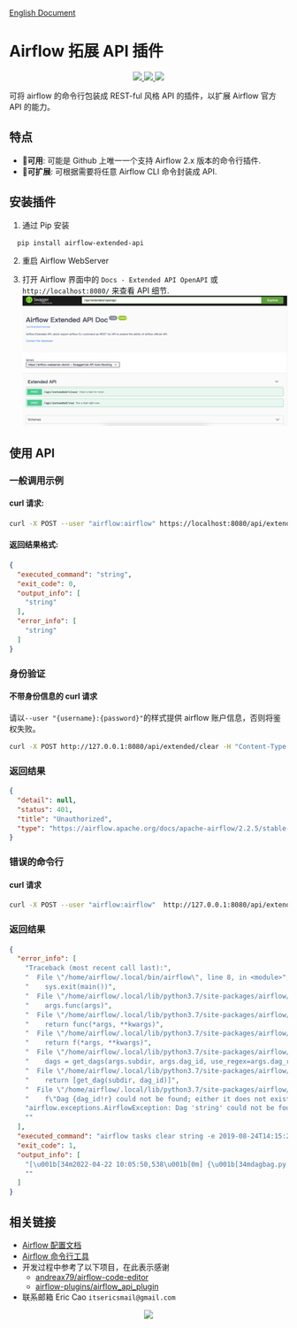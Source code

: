 [English Document](https://github.com/caoergou/airflow-extended-api-plugin/blob/main/README.md)

# Airflow 拓展 API 插件

<p align="center">
   <a href="https://github.com/caoergou/airflow-extended-api-plugin/">
      <img src="https://img.shields.io/github/license/caoergou/airflow-extended-api-plugin?logo=apache"/>
    </a>
    <a href="https://github.com/caoergou/airflow-extended-api-plugin/">
      <img src="https://img.shields.io/badge/Airflow Version-2.X-00c7d4?logo=Apache Airflow"/>
    </a>
    <a href="https://github.com/caoergou/airflow-extended-api-plugin/blob/main/README.md">
      <img src="https://img.shields.io/badge/English-英文文档-informational?logo=Markdown"/>
    </a>
</p>

可将 airflow 的命令行包装成 REST-ful 风格 API 的插件，以扩展 Airflow 官方 API 的能力。

## 特点

- 👏**可用**: 可能是 Github 上唯一一个支持 Airflow 2.x 版本的命令行插件.
- 🎉**可扩展**: 可根据需要将任意 Airflow CLI 命令封装成 API.

## 安装插件

1. 通过 Pip 安装

  ```bash
    pip install airflow-extended-api
  ```

2. 重启 Airflow WebServer

3. 打开 Airflow 界面中的 `Docs - Extended API OpenAPI` 或 `http://localhost:8080/` 来查看 API 细节.
   ![img.png](pics/img.png)

## 使用 API

### 一般调用示例

#### curl 请求:

```bash
curl -X POST --user "airflow:airflow" https://localhost:8080/api/extended/clear -H "Content-Type: application/json" -d '{"dagName": "string","downstream": true,"endDate": "2019-08-24T14:15:22Z","jobName": "string","startDate": "2019-08-24T14:15:22Z","username": "Extended API"}'
```

#### 返回结果格式:

```json
{
  "executed_command": "string",
  "exit_code": 0,
  "output_info": [
    "string"
  ],
  "error_info": [
    "string"
  ]
}
```

### 身份验证

#### 不带身份信息的 curl 请求

请以`--user "{username}:{password}"`的样式提供 airflow 账户信息，否则将鉴权失败。

```bash
curl -X POST http://127.0.0.1:8080/api/extended/clear -H "Content-Type: application/json" -d '{"dagName": "string","downstream": true,"endDate": "2019-08-24T14:15:22Z","jobName": "string","startDate": "2019-08-24T14:15:22Z","username": "Extended API"}'
```

### 返回结果

```json
{
  "detail": null,
  "status": 401,
  "title": "Unauthorized",
  "type": "https://airflow.apache.org/docs/apache-airflow/2.2.5/stable-rest-api-ref.html#section/Errors/Unauthenticated"
}
```

### 错误的命令行

#### curl 请求

```bash
curl -X POST --user "airflow:airflow"  http://127.0.0.1:8080/api/extended/clear -H "Content-Type: application/json" -d '{"dagName": "string","downstream": true,"endDate": "2019-08-24T14:15:22Z","jobName": "string","startDate": "2019-08-24T14:15:22Z","username": "Extended API"}'
```

### 返回结果

```json
{
  "error_info": [
    "Traceback (most recent call last):",
    "  File \"/home/airflow/.local/bin/airflow\", line 8, in <module>",
    "    sys.exit(main())",
    "  File \"/home/airflow/.local/lib/python3.7/site-packages/airflow/__main__.py\", line 48, in main",
    "    args.func(args)",
    "  File \"/home/airflow/.local/lib/python3.7/site-packages/airflow/cli/cli_parser.py\", line 48, in command",
    "    return func(*args, **kwargs)",
    "  File \"/home/airflow/.local/lib/python3.7/site-packages/airflow/utils/cli.py\", line 92, in wrapper",
    "    return f(*args, **kwargs)",
    "  File \"/home/airflow/.local/lib/python3.7/site-packages/airflow/cli/commands/task_command.py\", line 506, in task_clear",
    "    dags = get_dags(args.subdir, args.dag_id, use_regex=args.dag_regex)",
    "  File \"/home/airflow/.local/lib/python3.7/site-packages/airflow/utils/cli.py\", line 203, in get_dags",
    "    return [get_dag(subdir, dag_id)]",
    "  File \"/home/airflow/.local/lib/python3.7/site-packages/airflow/utils/cli.py\", line 193, in get_dag",
    "    f\"Dag {dag_id!r} could not be found; either it does not exist or it failed to parse.\"",
    "airflow.exceptions.AirflowException: Dag 'string' could not be found; either it does not exist or it failed to parse.",
    ""
  ],
  "executed_command": "airflow tasks clear string -e 2019-08-24T14:15:22+00:00 -s 2019-08-24T14:15:22+00:00 -t string -y -d",
  "exit_code": 1,
  "output_info": [
    "[\u001b[34m2022-04-22 10:05:50,538\u001b[0m] {\u001b[34mdagbag.py:\u001b[0m500} INFO\u001b[0m - Filling up the DagBag from /opt/airflow/dags\u001b[0m",
    ""
  ]
}
```

## 相关链接

- [Airflow 配置文档](https://airflow.apache.org/docs/stable/configurations-ref.html)
- [Airflow 命令行工具](https://airflow.apache.org/docs/apache-airflow/stable/cli-and-env-variables-ref.html)
- 开发过程中参考了以下项目，在此表示感谢
    - [andreax79/airflow-code-editor](https://github.com/andreax79/airflow-code-editor)
    - [airflow-plugins/airflow_api_plugin](https://github.com/airflow-plugins/airflow_api_plugin)
- 联系邮箱 Eric Cao `itsericsmail@gmail.com`

<p align="center">
  <a href="https://github.com/caoergou/airflow-extended-api-plugin/">
  <img src="https://img.shields.io/github/license/caoergou/airflow-extended-api-plugin?logo=apache"/>
  </a>
</p>